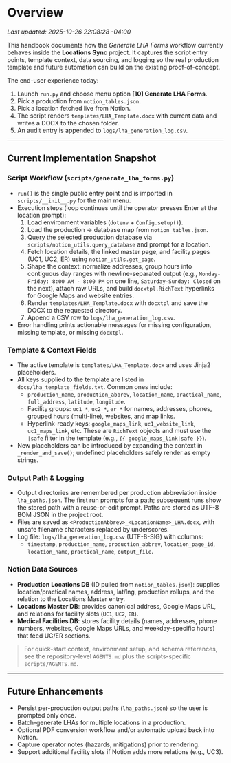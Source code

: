 # Overview
*Last updated: 2025-10-26 22:08:28 -04:00*

This handbook documents how the *Generate LHA Forms* workflow currently behaves inside the **Locations Sync** project. It captures the script entry points, template context, data sourcing, and logging so the real production template and future automation can build on the existing proof-of-concept.

The end-user experience today:

1. Launch `run.py` and choose menu option **[10] Generate LHA Forms**.
2. Pick a production from `notion_tables.json`.
3. Pick a location fetched live from Notion.
4. The script renders `templates/LHA_Template.docx` with current data and writes a DOCX to the chosen folder.
5. An audit entry is appended to `logs/lha_generation_log.csv`.

---

## Current Implementation Snapshot

### Script Workflow (`scripts/generate_lha_forms.py`)

- `run()` is the single public entry point and is imported in `scripts/__init__.py` for the main menu.
- Execution steps (loop continues until the operator presses Enter at the location prompt):
  1. Load environment variables (`dotenv` + `Config.setup()`).
  2. Load the production → database map from `notion_tables.json`.
  3. Query the selected production database via `scripts/notion_utils.query_database` and prompt for a location.
  4. Fetch location details, the linked master page, and facility pages (UC1, UC2, ER) using `notion_utils.get_page`.
  5. Shape the context: normalize addresses, group hours into contiguous day ranges with newline-separated output (e.g., `Monday-Friday: 8:00 AM - 8:00 PM` on one line, `Saturday-Sunday: Closed` on the next), attach raw URLs, and build `docxtpl.RichText` hyperlinks for Google Maps and website entries.
  6. Render `templates/LHA_Template.docx` with `docxtpl` and save the DOCX to the requested directory.
  7. Append a CSV row to `logs/lha_generation_log.csv`.
- Error handling prints actionable messages for missing configuration, missing template, or missing `docxtpl`.

### Template & Context Fields

- The active template is `templates/LHA_Template.docx` and uses Jinja2 placeholders.
- All keys supplied to the template are listed in `docs/lha_template_fields.txt`. Common ones include:
  - `production_name`, `production_abbrev`, `location_name`, `practical_name`, `full_address`, `latitude`, `longitude`.
  - Facility groups: `uc1_*`, `uc2_*`, `er_*` for names, addresses, phones, grouped hours (multi-line), websites, and map links.
  - Hyperlink-ready keys: `google_maps_link`, `uc1_website_link`, `uc1_maps_link`, etc. These are `RichText` objects and must use the `|safe` filter in the template (e.g., `{{ google_maps_link|safe }}`).
- New placeholders can be introduced by expanding the context in `_render_and_save()`; undefined placeholders safely render as empty strings.

### Output Path & Logging

- Output directories are remembered per production abbreviation inside `lha_paths.json`. The first run prompts for a path; subsequent runs show the stored path with a reuse-or-edit prompt. Paths are stored as UTF-8 BOM JSON in the project root.
- Files are saved as `<ProductionAbbrev>_<LocationName>_LHA.docx`, with unsafe filename characters replaced by underscores.
- Log file: `logs/lha_generation_log.csv` (UTF-8-SIG) with columns:
  - `timestamp`, `production_name`, `production_abbrev`, `location_page_id`, `location_name`, `practical_name`, `output_file`.

### Notion Data Sources

- **Production Locations DB** (ID pulled from `notion_tables.json`): supplies location/practical names, address, lat/lng, production rollups, and the relation to the Locations Master entry.
- **Locations Master DB**: provides canonical address, Google Maps URL, and relations for facility slots (`UC1`, `UC2`, `ER`).
- **Medical Facilities DB**: stores facility details (names, addresses, phone numbers, websites, Google Maps URLs, and weekday-specific hours) that feed UC/ER sections.

> For quick-start context, environment setup, and schema references, see the repository-level `AGENTS.md` plus the scripts-specific `scripts/AGENTS.md`.

---

## Future Enhancements

- Persist per-production output paths (`lha_paths.json`) so the user is prompted only once.
- Batch-generate LHAs for multiple locations in a production.
- Optional PDF conversion workflow and/or automatic upload back into Notion.
- Capture operator notes (hazards, mitigations) prior to rendering.
- Support additional facility slots if Notion adds more relations (e.g., UC3).
